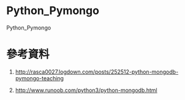 # Python_Pymongo
Python_Pymongo

# 參考資料
1. http://rasca0027.logdown.com/posts/252512-python-mongodb-pymongo-teaching

2. http://www.runoob.com/python3/python-mongodb.html
